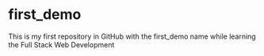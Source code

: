 # first_demo
This is my first repository in GitHub with the first_demo name while learning the Full Stack Web Development 
